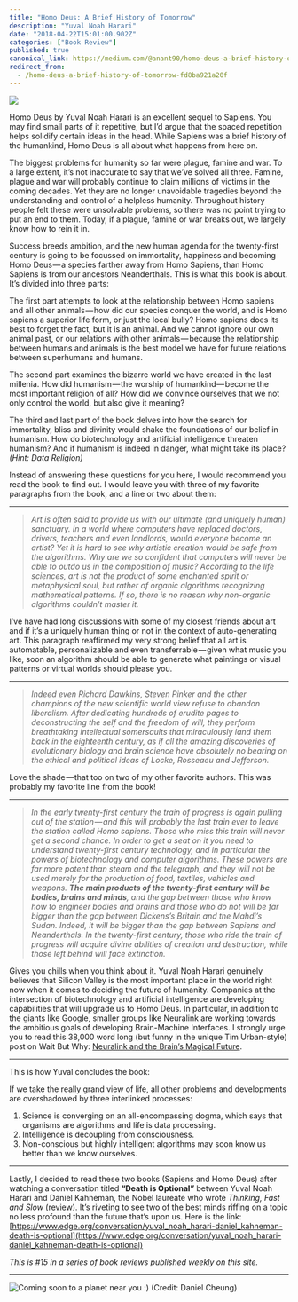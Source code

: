 ```yaml
---
title: "Homo Deus: A Brief History of Tomorrow"
description: "Yuval Noah Harari"
date: "2018-04-22T15:01:00.902Z"
categories: ["Book Review"]
published: true
canonical_link: https://medium.com/@anant90/homo-deus-a-brief-history-of-tomorrow-fd8ba921a20f
redirect_from:
  - /homo-deus-a-brief-history-of-tomorrow-fd8ba921a20f
---
```


![](/assets/blog/homo-deus-a-brief-history-of-tomorrow/asset-1.jpeg)

Homo Deus by Yuval Noah Harari is an excellent sequel to Sapiens. You may find small parts of it repetitive, but I’d argue that the spaced repetition helps solidify certain ideas in the head. While Sapiens was a brief history of the humankind, Homo Deus is all about what happens from here on.

The biggest problems for humanity so far were plague, famine and war. To a large extent, it’s not inaccurate to say that we’ve solved all three. Famine, plague and war will probably continue to claim millions of victims in the coming decades. Yet they are no longer unavoidable tragedies beyond the understanding and control of a helpless humanity. Throughout history people felt these were unsolvable problems, so there was no point trying to put an end to them. Today, if a plague, famine or war breaks out, we largely know how to rein it in.

Success breeds ambition, and the new human agenda for the twenty-first century is going to be focussed on immortality, happiness and becoming Homo Deus — a species farther away from Homo Sapiens, than Homo Sapiens is from our ancestors Neanderthals. This is what this book is about. It’s divided into three parts:

The first part attempts to look at the relationship between Homo sapiens and all other animals — how did our species conquer the world, and is Homo sapiens a superior life form, or just the local bully? Homo sapiens does its best to forget the fact, but it is an animal. And we cannot ignore our own animal past, or our relations with other animals — because the relationship between humans and animals is the best model we have for future relations between superhumans and humans.

The second part examines the bizarre world we have created in the last millenia. How did humanism — the worship of humankind — become the most important religion of all? How did we convince ourselves that we not only control the world, but also give it meaning?

The third and last part of the book delves into how the search for immortality, bliss and divinity would shake the foundations of our belief in humanism. How do biotechnology and artificial intelligence threaten humanism? And if humanism is indeed in danger, what might take its place? _(Hint: Data Religion)_

Instead of answering these questions for you here, I would recommend you read the book to find out. I would leave you with three of my favorite paragraphs from the book, and a line or two about them:

---

> _Art is often said to provide us with our ultimate (and uniquely human) sanctuary. In a world where computers have replaced doctors, drivers, teachers and even landlords, would everyone become an artist? Yet it is hard to see why artistic creation would be safe from the algorithms. Why are we so confident that computers will never be able to outdo us in the composition of music? According to the life sciences, art is not the product of some enchanted spirit or metaphysical soul, but rather of organic algorithms recognizing mathematical patterns. If so, there is no reason why non-organic algorithms couldn’t master it._

I’ve have had long discussions with some of my closest friends about art and if it’s a uniquely human thing or not in the context of auto-generating art. This paragraph reaffirmed my very strong belief that all art is automatable, personalizable and even transferrable — given what music you like, soon an algorithm should be able to generate what paintings or visual patterns or virtual worlds should please you.

---

> _Indeed even Richard Dawkins, Steven Pinker and the other champions of the new scientific world view refuse to abandon liberalism. After dedicating hundreds of erudite pages to deconstructing the self and the freedom of will, they perform breathtaking intellectual somersaults that miraculously land them back in the eighteenth century, as if all the amazing discoveries of evolutionary biology and brain science have absolutely no bearing on the ethical and political ideas of Locke, Rosseaeu and Jefferson._

Love the shade — that too on two of my other favorite authors. This was probably my favorite line from the book!

---

> _In the early twenty-first century the train of progress is again pulling out of the station — and this will probably the last train ever to leave the station called Homo sapiens. Those who miss this train will never get a second chance. In order to get a seat on it you need to understand twenty-first century technology, and in particular the powers of biotechnology and computer algorithms. These powers are far more potent than steam and the telegraph, and they will not be used merely for the production of food, textiles, vehicles and weapons._ **_The main products of the twenty-first century will be bodies, brains and minds_**_, and the gap between those who know how to engineer bodies and brains and those who do not will be far bigger than the gap between Dickens’s Britain and the Mahdi’s Sudan. Indeed, it will be bigger than the gap between Sapiens and Neanderthals. In the twenty-first century, those who ride the train of progress will acquire divine abilities of creation and destruction, while those left behind will face extinction._

Gives you chills when you think about it. Yuval Noah Harari genuinely believes that Silicon Valley is the most important place in the world right now when it comes to deciding the future of humanity. Companies at the intersection of biotechnology and artificial intelligence are developing capabilities that will upgrade us to Homo Deus. In particular, in addition to the giants like Google, smaller groups like Neuralink are working towards the ambitious goals of developing Brain-Machine Interfaces. I strongly urge you to read this 38,000 word long (but funny in the unique Tim Urban-style) post on Wait But Why: [Neuralink and the Brain’s Magical Future](https://waitbutwhy.com/2017/04/neuralink.html).

---

This is how Yuval concludes the book:

If we take the really grand view of life, all other problems and developments are overshadowed by three interlinked processes:

1.  Science is converging on an all-encompassing dogma, which says that organisms are algorithms and life is data processing.
2.  Intelligence is decoupling from consciousness.
3.  Non-conscious but highly intelligent algorithms may soon know us better than we know ourselves.

---

Lastly, I decided to read these two books (Sapiens and Homo Deus) after watching a conversation titled **“Death is Optional”** between Yuval Noah Harari and Daniel Kahneman, the Nobel laureate who wrote _Thinking, Fast and Slow_ ([review](https://anantjain.dev/thinking-fast-and-slow-d1ce7c58215b)). It’s riveting to see two of the best minds riffing on a topic no less profound than the future that’s upon us. Here is the link: [https://www.edge.org/conversation/yuval_noah_harari-daniel_kahneman-death-is-optional](https://www.edge.org/conversation/yuval_noah_harari-daniel_kahneman-death-is-optional)

_This is #15 in a series of book reviews published weekly on this site._

---

![Coming soon to a planet near you :) (Credit: [Daniel Cheung](https://unsplash.com/@danielkcheung))](/assets/blog/homo-deus-a-brief-history-of-tomorrow/asset-2.png)

